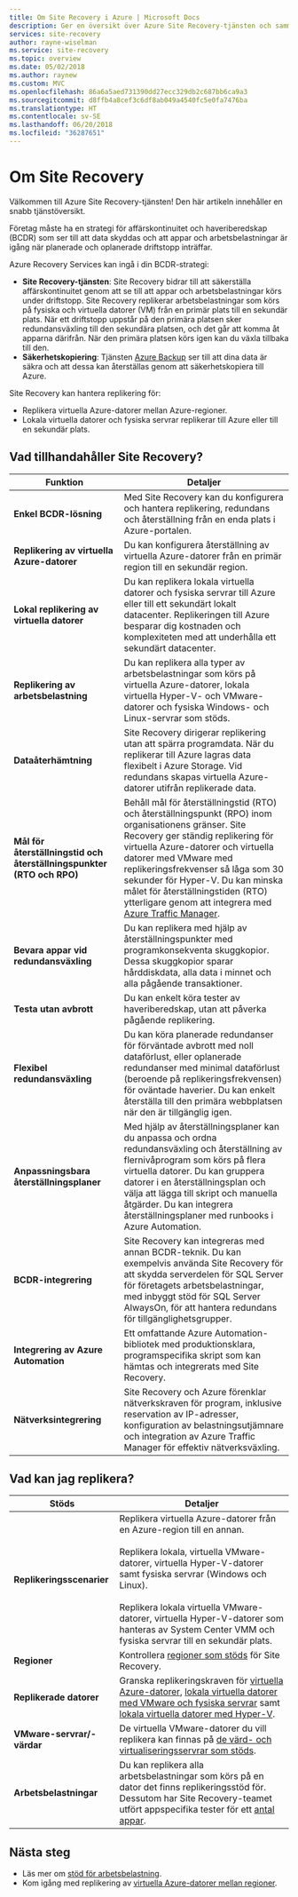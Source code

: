 ```yaml
---
title: Om Site Recovery i Azure | Microsoft Docs
description: Ger en översikt över Azure Site Recovery-tjänsten och sammanfattar distributionsscenarier.
services: site-recovery
author: rayne-wiselman
ms.service: site-recovery
ms.topic: overview
ms.date: 05/02/2018
ms.author: raynew
ms.custom: MVC
ms.openlocfilehash: 86a6a5aed731390dd27ecc329db2c687bb6ca9a3
ms.sourcegitcommit: d8ffb4a8cef3c6df8ab049a4540fc5e0fa7476ba
ms.translationtype: HT
ms.contentlocale: sv-SE
ms.lasthandoff: 06/20/2018
ms.locfileid: "36287651"
---
```

# <a name="about-site-recovery"></a>Om Site Recovery

Välkommen till Azure Site Recovery-tjänsten! Den här artikeln innehåller en snabb tjänstöversikt.

Företag måste ha en strategi för affärskontinuitet och haveriberedskap (BCDR) som ser till att data skyddas och att appar och arbetsbelastningar är igång när planerade och oplanerade driftstopp inträffar.

Azure Recovery Services kan ingå i din BCDR-strategi:

- **Site Recovery-tjänsten**: Site Recovery bidrar till att säkerställa affärskontinuitet genom att se till att appar och arbetsbelastningar körs under driftstopp. Site Recovery replikerar arbetsbelastningar som körs på fysiska och virtuella datorer (VM) från en primär plats till en sekundär plats. När ett driftstopp uppstår på den primära platsen sker redundansväxling till den sekundära platsen, och det går att komma åt apparna därifrån. När den primära platsen körs igen kan du växla tillbaka till den.  
- **Säkerhetskopiering**: Tjänsten [Azure Backup](https://docs.microsoft.com/azure/backup/) ser till att dina data är säkra och att dessa kan återställas genom att säkerhetskopiera till Azure.

Site Recovery kan hantera replikering för:

- Replikera virtuella Azure-datorer mellan Azure-regioner.
- Lokala virtuella datorer och fysiska servrar replikerar till Azure eller till en sekundär plats.


## <a name="what-does-site-recovery-provide"></a>Vad tillhandahåller Site Recovery?


**Funktion** | **Detaljer**
--- | ---
**Enkel BCDR-lösning** | Med Site Recovery kan du konfigurera och hantera replikering, redundans och återställning från en enda plats i Azure-portalen.
**Replikering av virtuella Azure-datorer** | Du kan konfigurera återställning av virtuella Azure-datorer från en primär region till en sekundär region.
**Lokal replikering av virtuella datorer** | Du kan replikera lokala virtuella datorer och fysiska servrar till Azure eller till ett sekundärt lokalt datacenter. Replikeringen till Azure besparar dig kostnaden och komplexiteten med att underhålla ett sekundärt datacenter.
**Replikering av arbetsbelastning** | Du kan replikera alla typer av arbetsbelastningar som körs på virtuella Azure-datorer, lokala virtuella Hyper-V- och VMware-datorer och fysiska Windows- och Linux-servrar som stöds.
**Dataåterhämtning** | Site Recovery dirigerar replikering utan att spärra programdata. När du replikerar till Azure lagras data flexibelt i Azure Storage. Vid redundans skapas virtuella Azure-datorer utifrån replikerade data.
**Mål för återställningstid och återställningspunkter (RTO och RPO)** | Behåll mål för återställningstid (RTO) och återställningspunkt (RPO) inom organisationens gränser. Site Recovery ger ständig replikering för virtuella Azure-datorer och virtuella datorer med VMware med replikeringsfrekvenser så låga som 30 sekunder för Hyper-V. Du kan minska målet för återställningstiden (RTO) ytterligare genom att integrera med [Azure Traffic Manager](https://azure.microsoft.com/blog/reduce-rto-by-using-azure-traffic-manager-with-azure-site-recovery/).
**Bevara appar vid redundansväxling** | Du kan replikera med hjälp av återställningspunkter med programkonsekventa skuggkopior. Dessa skuggkopior sparar hårddiskdata, alla data i minnet och alla pågående transaktioner.
**Testa utan avbrott** | Du kan enkelt köra tester av haveriberedskap, utan att påverka pågående replikering.
**Flexibel redundansväxling** | Du kan köra planerade redundanser för förväntade avbrott med noll dataförlust, eller oplanerade redundanser med minimal dataförlust (beroende på replikeringsfrekvensen) för oväntade haverier. Du kan enkelt återställa till den primära webbplatsen när den är tillgänglig igen.
**Anpassningsbara återställningsplaner** | Med hjälp av återställningsplaner kan du anpassa och ordna redundansväxling och återställning av flernivåprogram som körs på flera virtuella datorer. Du kan gruppera datorer i en återställningsplan och välja att lägga till skript och manuella åtgärder. Du kan integrera återställningsplaner med runbooks i Azure Automation.
**BCDR-integrering** | Site Recovery kan integreras med annan BCDR-teknik. Du kan exempelvis använda Site Recovery för att skydda serverdelen för SQL Server för företagets arbetsbelastningar, med inbyggt stöd för SQL Server AlwaysOn, för att hantera redundans för tillgänglighetsgrupper.
**Integrering av Azure Automation** | Ett omfattande Azure Automation-bibliotek med produktionsklara, programspecifika skript som kan hämtas och integrerats med Site Recovery.
**Nätverksintegrering** | Site Recovery och Azure förenklar nätverkskraven för program, inklusive reservation av IP-adresser, konfiguration av belastningsutjämnare och integration av Azure Traffic Manager för effektiv nätverksväxling.


## <a name="what-can-i-replicate"></a>Vad kan jag replikera?

**Stöds** | **Detaljer**
--- | ---
**Replikeringsscenarier** | Replikera virtuella Azure-datorer från en Azure-region till en annan.<br/><br/>  Replikera lokala, virtuella VMware-datorer, virtuella Hyper-V-datorer samt fysiska servrar (Windows och Linux).<br/><br/> Replikera lokala virtuella VMware-datorer, virtuella Hyper-V-datorer som hanteras av System Center VMM och fysiska servrar till en sekundär plats.
**Regioner** | Kontrollera [regioner som stöds](https://azure.microsoft.com/regions/services/) för Site Recovery. |
**Replikerade datorer** | Granska replikeringskraven för [virtuella Azure-datorer](azure-to-azure-support-matrix.md#support-for-replicated-machine-os-versions), [lokala virtuella datorer med VMware och fysiska servrar](vmware-physical-azure-support-matrix.md#replicated-machines) samt [lokala virtuella datorer med Hyper-V](hyper-v-azure-support-matrix.md#replicated-vms).
**VMware-servrar/-värdar** | De virtuella VMware-datorer du vill replikera kan finnas på [de värd- och virtualiseringsservrar som stöds](vmware-physical-azure-support-matrix.md).
**Arbetsbelastningar** | Du kan replikera alla arbetsbelastningar som körs på en dator det finns replikeringsstöd för. Dessutom har Site Recovery-teamet utfört appspecifika tester för ett [antal appar](site-recovery-workload.md#workload-summary).



## <a name="next-steps"></a>Nästa steg
* Läs mer om [stöd för arbetsbelastning](site-recovery-workload.md).
* Kom igång med replikering av [virtuella Azure-datorer mellan regioner](azure-to-azure-quickstart.md). 
